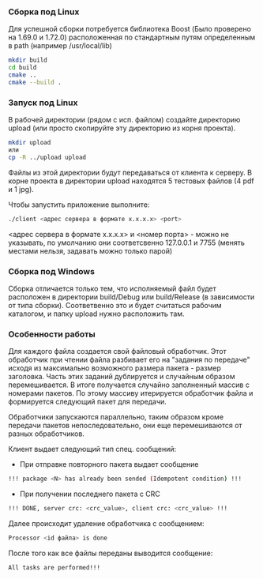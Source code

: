 ### Сборка под Linux

Для успешной сборки потребуется библиотека Boost (Было проверено на 1.69.0 и 1.72.0) расположенная по стандартным путям
определенным в path (например /usr/local/lib)
```sh
mkdir build
cd build
cmake .. 
cmake --build .
```

### Запуск под Linux
В рабочей директории (рядом с исп. файлом) создайте директорию upload (или просто скопируйте эту директорию из корня проекта).
```sh
mkdir upload
или
cp -R ../upload upload
```
Файлы из этой директории будут передаваться от клиента к серверу.
В корне проекта в директории upload находятся 5 тестовых файлов (4 pdf и 1 jpg). 

Чтобы запустить приложение выполните:
```sh
./client <адрес сервера в формате x.x.x.x> <port>
```

<адрес сервера в формате x.x.x.x> и <номер порта> - можно не указывать, по умолчанию они соответсвенно
127.0.0.1 и 7755 (менять местами нельзя, задавать можно только парой)

### Сборка под Windows
Сборка отличается только тем, что исполняемый файл будет расположен в директории build/Debug или build/Release
(в зависимости от типа сборки). Соответвенно это и будет считаться рабочим каталогом, и папку upload нужно расположить там. 



### Особенности работы

Для каждого файла создается свой файловый обработчик.
Этот обработчик при чтении файла разбивает его на "задания по передаче" исходя из максимально возможного  размера пакета - размер заголовка.
Часть этих заданий дублируется и случайным образом перемешивается. В итоге получается случайно заполненный массив с номерами пакетов.
По этому массиву итерируется обработчик файла и формируется следующий пакет для передачи.

Обработчики запускаются параллельно, таким образом кроме передачи пакетов непоследовательно, они еще перемешиваются от разных обработчиков.

Клиент выдает следующий тип спец. сообщений:

 - При отправке повторного пакета выдает сообщение 
```sh 
!!! package <N> has already been sended (Idempotent condition) !!!
```
	
 - При получении последнего пакета с CRC
```sh
!!! DONE, server crc: <crc_value>, client crc: <crc_value> !!!
```

Далее происходит удаление обработчика с сообщением:
```sh
Processor <id файла> is done
```

После того как все файлы переданы выводится сообщение:
```sh
All tasks are performed!!!
```
